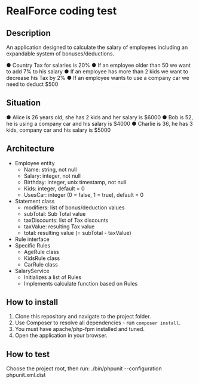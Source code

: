 # RealForce coding test

## Description
An application designed to calculate the salary of employees 
including an expandable system of bonuses/deductions.

● Country Tax for salaries is 20%
● If an employee older than 50 we want to add 7% to his salary
● If an employee has more than 2 kids we want to decrease his Tax by 2%
● If an employee wants to use a company car we need to deduct $500


## Situation
● Alice is 26 years old, she has 2 kids and her salary is $6000
● Bob is 52, he is using a company car and his salary is $4000
● Charlie is 36, he has 3 kids, company car and his salary is $5000


## Architecture
- Employee entity
    - Name: string, not null
    - Salary: integer, not null
    - Birthday: integer, unix timestamp, not null
    - Kids: integer, default = 0
    - UsesCar: integer (0 = false, 1 = true), default = 0
- Statement class
    - modifiers: list of bonus/deduction values
    - subTotal: Sub Total value
    - taxDiscounts: list of Tax discounts
    - taxValue: resulting Tax value
    - total: resulting value (= subTotal - taxValue)
- Rule interface    
- Specific Rules
    - AgeRule class
    - KidsRule class
    - CarRule class
- SalaryService
    - Initializes a list of Rules
    - Implements calculate function based on Rules

## How to install

1. Clone this repository and navigate to the project folder.
2. Use Composer to resolve all dependencies - run `composer install`.
2. You must have apache/php-fpm installed and tuned.
3. Open the application in your browser.

## How to test
Choose the project root, then run: ./bin/phpunit --configuration phpunit.xml.dist



